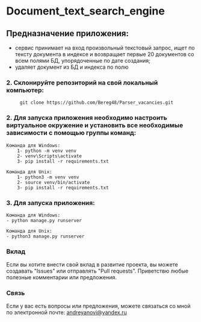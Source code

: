 # Document_text_search_engine

## Предназначение приложения:
- сервис принимает на вход произвольный текстовый запрос, ищет по тексту документа в индексе и возвращает первые 20 документов со всем полями БД, упорядоченные по дате создания;
- удаляет документ из БД и индекса по полю

### 2. Склонируйте репозиторий на свой локальный компьютер:
         git clone https://github.com/Bereg48/Parser_vacancies.git

### 2. Для запуска приложения необходимо настроить виртуальное окружение и установить все необходимые зависимости с помощью группы команд:
    Команда для Windows:
        1- python -m venv venv
        2- venv\Scripts\activate
        3- pip install -r requirements.txt

    Команда для Unix:
        1- python3 -m venv venv
        2- source venv/bin/activate 
        3- pip install -r requirements.txt

### 3. Для запуска приложения: 
    Команда для Windows:
    - python manage.py runserver

    Команда для Unix:
    - python3 manage.py runserver


### Вклад

Если вы хотите внести свой вклад в развитие проекта, вы можете создавать "Issues" или отправлять "Pull requests". Приветствю любые полезные комментарии или предложения.

### Связь

Если у вас есть вопросы или предложения, можете связаться со мной по электронной почте: andreyanovi@yandex.ru
